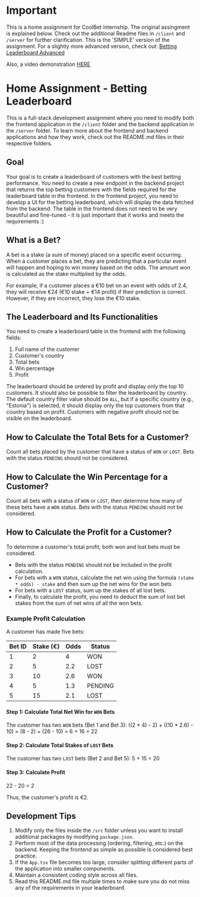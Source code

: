 # Important

This is a home assignment for CoolBet internship. The original assingment is explained below. Check out the additional Readme files in `/client`  and `/server`  for further clarification.
This is the 'SIMPLE' version of the assignment. For a slightly more advanced version, check out: [Betting Leaderboard Advanced](https://github.com/MattiasSimson/betting-leaderboard-advanced)

Also, a video demonstration [HERE](https://www.youtube.com/watch?v=Qa6vrEtZXEo) 

# Home Assignment - Betting Leaderboard

This is a full-stack development assignment where you need to modify both the frontend application in the `/client` folder and the backend application in the `/server` folder. To learn more about the frontend and backend applications and how they work, check out the README.md files in their respective folders.

## Goal

Your goal is to create a leaderboard of customers with the best betting performance. You need to create a new endpoint in the backend project that returns the top betting customers with the fields required for the leaderboard table in the frontend. In the frontend project, you need to develop a UI for the betting leaderboard, which will display the data fetched from the backend. The table in the frontend does not need to be very beautiful and fine-tuned - it is just important that it works and meets the requirements :)

## What is a Bet?
A bet is a stake (a sum of money) placed on a specific event occurring. When a customer places a bet, they are predicting that a particular event will happen and hoping to win money based on the odds. The amount won is calculated as the stake multiplied by the odds.

For example, if a customer places a €10 bet on an event with odds of 2.4, they will receive €24 (€10 stake + €14 profit) if their prediction is correct. However, if they are incorrect, they lose the €10 stake.

## The Leaderboard and Its Functionalities

You need to create a leaderboard table in the frontend with the following fields:

1) Full name of the customer
2) Customer's country
3) Total bets
4) Win percentage
5) Profit

The leaderboard should be ordered by profit and display only the top 10 customers. It should also be possible to filter the leaderboard by country. The default country filter value should be `ALL`, but if a specific country (e.g., "Estonia") is selected, it should display only the top customers from that country based on profit. Customers with negative profit should not be visible on the leaderboard.

## How to Calculate the Total Bets for a Customer?
Count all bets placed by the customer that have a status of `WON` or `LOST`. Bets with the status `PENDING` should not be considered.

## How to Calculate the Win Percentage for a Customer?
Count all bets with a status of `WON` or `LOST`, then determine how many of these bets have a `WON` status. Bets with the status `PENDING` should not be considered.

## How to Calculate the Profit for a Customer?

To determine a customer's total profit, both won and lost bets must be considered.
- Bets with the status `PENDING` should not be included in the profit calculation.
- For bets with a `WON` status, calculate the net win using the formula `(stake * odds) - stake` and then sum up the net wins for the won bets
- For bets with a `LOST` status, sum up the stakes of all lost bets.
- Finally, to calculate the profit, you need to deduct the sum of lost bet stakes from the sum of net wins of all the won bets.


### Example Profit Calculation
A customer has made five bets:

| Bet ID  | Stake (€) | Odds | Status |
|---------|-----------|------|---------|
| 1       | 2         | 4    | WON     |
| 2       | 5         | 2.2  | LOST    |
| 3       | 10        | 2.6  | WON     |
| 4       | 5         | 1.3  | PENDING |
| 5       | 15        | 2.1  | LOST    |

#### Step 1: Calculate Total Net Win for `WON` Bets
The customer has two `WON` bets (Bet 1 and Bet 3):
((2 * 4) - 2) + ((10 * 2.6) - 10) = (8 - 2) + (26 - 10) = 6 + 16 = 22

#### Step 2: Calculate Total Stakes of `LOST` Bets
The customer has two `LOST` bets (Bet 2 and Bet 5):
5 + 15 = 20

#### Step 3: Calculate Profit
22 - 20 = 2

Thus, the customer's profit is €2.

## Development Tips
1) Modify only the files inside the `/src` folder unless you want to install additional packages by modifying `package.json`.
2) Perform most of the data processing (ordering, filtering, etc.) on the backend. Keeping the frontend as simple as possible is considered best practice.
3) If the `App.tsx` file becomes too large, consider splitting different parts of the application into smaller components.
4) Maintain a consistent coding style across all files.
5) Read this README.md file multiple times to make sure you do not miss any of the requirements in your leaderboard.